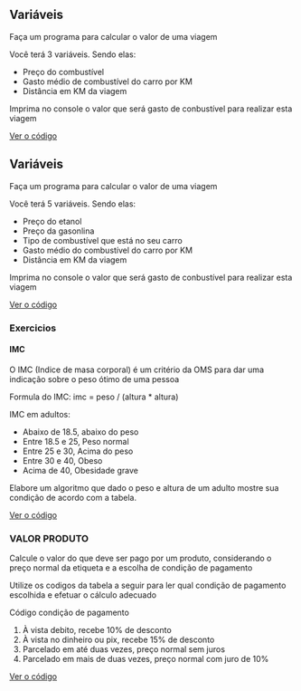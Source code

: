 ## Variáveis

Faça um programa para calcular o valor de uma viagem

Você terá 3 variáveis. Sendo elas:

-   Preço do combustível
-   Gasto médio de combustível do carro por KM
-   Distância em KM da viagem

Imprima no console o valor que será gasto de conbustível para realizar esta viagem

[Ver o código](https://github.com/nikoz84/dio-project/tree/main/modulo-1/01-variaveis/kmPorLitro.js)

## Variáveis

Faça um programa para calcular o valor de uma viagem

Você terá 5 variáveis. Sendo elas:

-   Preço do etanol
-   Preço da gasonlina
-   Tipo de combustível que está no seu carro
-   Gasto médio do combustível do carro por KM
-   Distância em KM da viagem

Imprima no console o valor que será gasto de conbustível para realizar esta viagem

[Ver o código](https://github.com/nikoz84/dio-project/tree/main/modulo-1/02-condicionais/kmPorLitro.js)

### Exercicios

#### IMC

O IMC (Indice de masa corporal) é um critério da OMS para dar uma indicação sobre o peso ótimo de uma pessoa

Formula do IMC:
imc = peso / (altura * altura)

IMC em adultos:

- Abaixo de 18.5, abaixo do peso
- Entre 18.5 e 25, Peso normal
- Entre 25 e 30, Acima do peso
- Entre 30 e 40, Obeso
- Acima de 40, Obesidade grave

Elabore um algoritmo que dado o peso e altura de um adulto mostre sua condição de acordo com a tabela.


[Ver o código](https://github.com/nikoz84/dio-project/tree/main/modulo-1/02-condicionais/imc.js)

### VALOR PRODUTO
Calcule o valor do que deve ser pago por um produto, considerando  o preço normal da etiqueta e a escolha de condição de pagamento

Utilize os codigos da tabela a seguir para ler qual condição de pagamento escolhida e efetuar o cálculo adecuado

Código condição de pagamento

1. À vista debito, recebe 10% de desconto
2. À vista no dinheiro ou pix, recebe 15% de desconto
3. Parcelado em até duas vezes, preço normal sem juros
4. Parcelado em mais de duas vezes, preço normal com juro de 10%

[Ver o código](https://github.com/nikoz84/dio-project/tree/main/modulo-1/02-condicionais/04-produto.js)